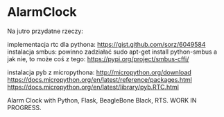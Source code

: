 # AlarmClock
Na jutro przydatne rzeczy:

implementacja rtc dla pythona:
https://gist.github.com/sorz/6049584
instalacja smbus:
powinno zadziałać sudo apt-get install python-smbus
a jak nie, to może coś z tego:
https://pypi.org/project/smbus-cffi/

instalacja pyb z micropythona:
http://micropython.org/download
https://docs.micropython.org/en/latest/reference/packages.html
https://docs.micropython.org/en/latest/library/pyb.RTC.html



Alarm Clock with Python, Flask, BeagleBone Black, RTS. WORK IN PROGRESS.
